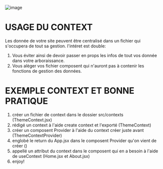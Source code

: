 ![image](https://github.com/Bobby-Jack/exemple-context/assets/68663284/3cea04f4-a691-4998-b55a-83dacb158d03)

# USAGE DU CONTEXT

Les donnée de votre site peuvent être centralisé dans un fichier qui s'occupera de tout sa gestion.
l'intéret est double:
1. Vous éviter ainsi de devoir passer en props les infos de tout vos donnée dans votre arboraissance.
2. Vous alèger vos fichier composent qui n'auront pas à contenir les fonctions de gestion des données.


# EXEMPLE CONTEXT ET BONNE PRATIQUE

1. créer un fichier de context dans le dossier src/contexts (ThemeContext.jsx)
2. rédigé un context à l'aide create context et l'exporté (ThemeContext)
3. créer un composent Provider à l'aide du context créer juste avant (ThemeContextProvider)
4. englobé le return du App.jsx dans le composent Provider qu'on vient de créer (<ThemeContextProvider></ThemeContextProvider>)
5. appellé un attribut du context dans le composent qui en a besoin à l'aide de useContext (Home.jsx et About.jsx)
6. enjoy!


